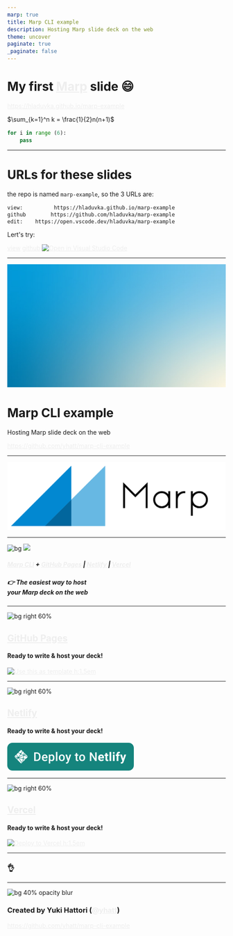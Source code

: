 ```yaml
---
marp: true
title: Marp CLI example
description: Hosting Marp slide deck on the web
theme: uncover
paginate: true
_paginate: false
---
```


# My first [Marp](https://marp.app) slide :smile:

https://hladuvka.github.io/marp-example

$\sum_{k=1}^n k = \frac{1}{2}n(n+1)$

```python
for i in range (6):
    pass
```

---
# URLs for these slides

the repo is named `marp-example`, so the 3 URLs are:
```
view:          https://hladuvka.github.io/marp-example 
github        https://github.com/hladuvka/marp-example
edit:    https://open.vscode.dev/hladuvka/marp-example
```

Lert's try:

[view](https://hladuvka.github.io/marp-example)
[github](https://github.com/hladuvka/marp-example)
[![Open in Visual Studio Code](https://open.vscode.dev/badges/open-in-vscode.svg)](https://open.vscode.dev/hladuvka/marp-example)

---
![bg](./assets/gradient.jpg)

# <!--fit--> Marp CLI example

Hosting Marp slide deck on the web

https://github.com/yhatt/marp-cli-example

<style scoped>a { color: #eee; }</style>

<!-- This is presenter note. You can write down notes through HTML comment. -->

---

![Marp bg 60%](https://raw.githubusercontent.com/marp-team/marp/master/marp.png)

---

![bg](#123)
![](#fff)

##### <!--fit--> [Marp CLI](https://github.com/marp-team/marp-cli) + [GitHub Pages](https://github.com/pages) | [Netlify](https://www.netlify.com/) | [Vercel](https://vercel.com/)

##### <!--fit--> 👉 The easiest way to host<br />your Marp deck on the web

---

![bg right 60%](https://icongr.am/octicons/mark-github.svg)

## **[GitHub Pages](https://github.com/pages)**

#### Ready to write & host your deck!

[![Use this as template h:1.5em](https://img.shields.io/badge/-Use%20this%20as%20template-brightgreen?style=for-the-badge&logo=github)](https://github.com/yhatt/marp-cli-example/generate)

---

![bg right 60%](https://icongr.am/simple/netlify.svg?colored)

## **[Netlify](https://www.netlify.com/)**

#### Ready to write & host your deck!

[![Deploy to Netlify h:1.5em](./assets/netlify-deploy-button.svg)](https://app.netlify.com/start/deploy?repository=https://github.com/yhatt/marp-cli-example)

---

![bg right 60%](https://icongr.am/simple/zeit.svg)

## **[Vercel](https://vercel.com/)**

#### Ready to write & host your deck!

[![Deploy to Vercel h:1.5em](https://vercel.com/button)](https://vercel.com/import/project?template=https://github.com/yhatt/marp-cli-example)

---

### <!--fit--> :ok_hand:

---

![bg 40% opacity blur](https://avatars1.githubusercontent.com/u/3993388?v=4)

### Created by Yuki Hattori ([@yhatt](https://github.com/yhatt))

https://github.com/yhatt/marp-cli-example

